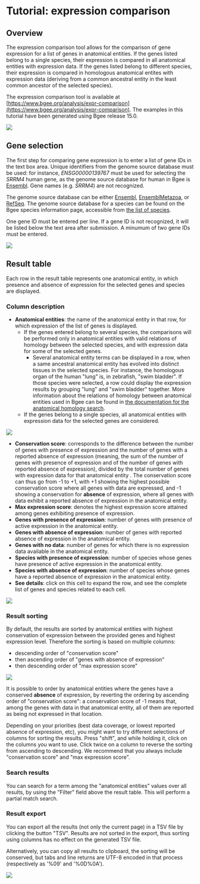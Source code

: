 # Tutorial: expression comparison

## Overview

The expression comparison tool allows for the comparison of gene expression for a list of genes in anatomical entities.
If the genes listed belong to a single species, their expression is compared in all anatomical entities with expression data.
If the genes listed belong to different species, their expression is compared in homologous anatomical entites with expression data
(deriving from a common ancestral entity in the least common ancestor of the selected species).

The expression comparison tool is available at [https://www.bgee.org/analysis/expr-comparison](https://www.bgee.org/analysis/expr-comparison).
The examples in this tutorial have been generated using Bgee release 15.0.

![](../img/doc/expression-comparison/expression-comparison-overview.png#tutoimgborder)

## Gene selection

The first step for comparing gene expression is to enter a list of gene IDs in the text box area. Unique identifiers from the genome source database
must be used: for instance, *ENSG00000139767* must be used for selecting the *SRRM4* human gene, as the genome source database
for human in Bgee is [Ensembl](https://www.ensembl.org/). Gene names (e.g. *SRRM4*) are not recognized.

The genome source database can be either [Ensembl](https://www.ensembl.org/), [EnsemblMetazoa](https://metazoa.ensembl.org/),
or [RefSeq](https://www.ncbi.nlm.nih.gov/refseq/). The genome source database for a species can be found
on the Bgee species information page, accessible from [the list of species](https://www.bgee.org/search/species).

One gene ID must be entered per line. If a gene ID is not recognized, it will be listed below the text area after submission.
A minumum of two gene IDs must be entered.

![](../img/doc/expression-comparison/gene-selection.png#tutoimgborder)

## Result table

Each row in the result table represents one anatomical entity, in which presence and absence of expression for the selected genes and species are displayed.

### Column description

* **Anatomical entities**: the name of the anatomical entity in that row, for which expression of the list of genes is displayed.
  * If the genes entered belong to several species, the comparisons will be performed only in anatomical entities
    with valid relations of homology between the selected species, and with expression data for some of the selected genes.
    * Several anatomical entity terms can be displayed in a row, when a same ancestral anatomical entity
    has evolved into distinct tissues in the selected species. For instance, the homologous organ of the human "lung" is, in zebrafish,
    "swim bladder". If those species were selected, a row could display the expression results by grouping "lung" and "swim bladder" together.
    More information about the relations of homology between anatomical entities used in Bgee can be found in
    [the documentation for the anatomical homology search](https://www.bgee.org/support/documentation/anatomical-homology).
  * If the genes belong to a single species, all anatomical entities with expression data for the selected genes are considered.

![](../img/doc/expression-comparison/expr-comp-anat-entities.png#tutoimgborder)

* **Conservation score**: corresponds to the difference between the number of genes with presence of expression and the number of genes with a reported absence of expression (meaning, the sum of the number of genes with presence of expression
  and of the number of genes with reported absence of expression), divided by the total number of genes with expression data for that anatomical entity . The conservation score can thus go from -1 to +1,
  with +1 showing the highest possible conservation score where all genes with data are expressed,
  and -1 showing a conservation for **absence** of expression, where all genes with data exhibit a reported absence of expression
  in the anatomical entity.
* **Max expression score**: denotes the highest expression score attained among genes exhibiting presence of expression.
* **Genes with presence of expression**: number of genes with presence of active expression in the anatomical entity.
* **Genes with absence of expression**: number of genes with reported absence of expression in the anatomical entity.
* **Genes with no data**: number of genes for which there is no expression data available in the anatomical entity.
* **Species with presence of expression**: number of species whose genes have presence of active expression in the anatomical entity.
* **Species with absence of expression**: number of species whose genes have a reported absence of expression in the anatomical entity.
* **See details**: click on this cell to expand the row, and see the complete list of genes and species related to each cell.

![](../img/doc/expression-comparison/expr-comp-see-details.png#tutoimgborder)

### Result sorting

By default, the results are sorted by anatomical entities with highest conservation of expression
between the provided genes and highest expression level. Therefore the sorting is based on multiple columns:

* descending order of "conservation score"
* then ascending order of "genes with absence of expression"
* then descending order of "max expression score"

![](../img/doc/expression-comparison/expr-comp-default-sorting.png#tutoimgborder)

It is possible to order by anatomical entities where the genes have a conserved **absence** of expression,
by reverting the ordering by ascending order of "conservation score": a conservation score of -1 means that,
among the genes with data in that anatomical entity, all of them are reported as being not expressed in that location.

Depending on your priorities (best data coverage, or lowest reported absence of expression, etc), you might want to try
different selections of columns for sorting the results. Press "shift", and while holding it, click on the columns you want to use.
Click twice on a column to reverse the sorting from ascending to descending. We recommend that you always include "conservation score"
and "max expression score".

### Search results

You can search for a term among the "anatomical entities" values over all results, by using the "Filter" field
above the result table. This will perform a partial match search.

### Result export

You can export all the results (not only the current page) in a TSV file by clicking the button "TSV".
Results are not sorted in the export, thus sorting using columns has no effect on the generated TSV file.

Alternatively, you can copy all results to clipboard, the sorting will be conserved, but tabs and line returns
are UTF-8 encoded in that process (respectively as '%09' and '%0D%0A').

![](../img/doc/expression-comparison/expr-comp-export.png#tutoimgborder)
